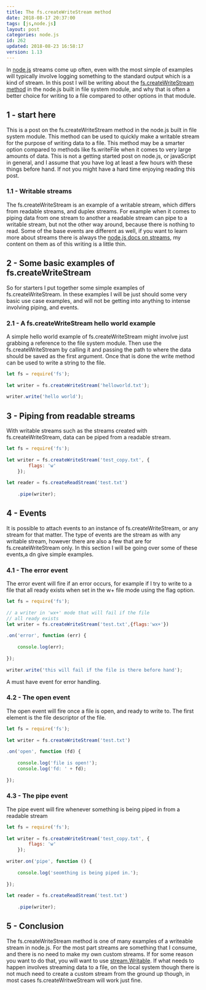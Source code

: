 ```yaml
---
title: The fs.createWriteStream method
date: 2018-08-17 20:37:00
tags: [js,node.js]
layout: post
categories: node.js
id: 262
updated: 2018-08-23 16:58:17
version: 1.13
---
```


In [node.js](https://nodejs.org/en/) streams come up often, even with the most simple of examples will typically involve logging something to the standard output which is a kind of stream. In this post I will be writing about the [fs.createWriteStream method](https://nodejs.org/docs/latest-v8.x/api/fs.html) in the node.js built in file system module, and why that is often a better choice for writing to a file compared to other options in that module.

<!-- more -->

## 1 - start here

This is a post on the fs.createWriteStream method in the node.js built in file system module. This method can be used to quickly make a writable stream for the purpose of writing data to a file. This method may be a smarter option compared to methods like fs.writeFile when it comes to very large amounts of data. This is not a getting started post on node.js, or javaScript in general, and I assume that you have log at least a few hours with these things before hand. If not you might have a hard time enjoying reading this post.

### 1.1 - Writable streams

The fs.createWriteStream is an example of a writable stream, which differs from readable streams, and duplex streams. For example when it comes to piping data from one stream to another a readable stream can pipe to a writable stream, but not the other way around, because there is nothing to read. Some of the base events are different as well, if you want to learn more about streams there is always the [node.js docs on streams](https://nodejs.org/dist/latest-v8.x/docs/api/stream.html), my content on them as of this writing is a little thin.

## 2 - Some basic examples of fs.createWriteStream

So for starters I put together some simple examples of fs.createWriteStream. In these examples I will be just should some very basic use case examples, and will not be getting into anything to intense involving piping, and events.

### 2.1 - A fs.createWriteStream hello world example

A simple hello world example of fs.createWriteStream might involve just grabbing a reference to the file system module. Then use the fs.createWriteStream by calling it and passing the path to where the data should be saved as the first argument. Once that is done the write method can be used to write a string to the file.

```js
let fs = require('fs');
 
let writer = fs.createWriteStream('helloworld.txt');
 
writer.write('hello world');
```

## 3 - Piping from readable streams

With writable streams such as the streams created with fs.createWriteStream, data can be piped from a readable stream.

```js
let fs = require('fs');
 
let writer = fs.createWriteStream('test_copy.txt', {
        flags: 'w'
    });
 
let reader = fs.createReadStream('test.txt')
 
    .pipe(writer);
```

## 4 - Events

It is possible to attach events to an instance of fs.createWriteStream, or any stream for that matter. The type of events are the stream as with any writable stream, however there are also a few that are for fs.createWriteStream only. In this section I will be going over some of these events,a dn give simple examples.

### 4.1 - The error event

The error event will fire if an error occurs, for example if I try to write to a file that all ready exists when set in the w+ file mode using the flag option.

```js
let fs = require('fs');
 
// a writer in 'wx+' mode that will fail if the file
// all ready exists
let writer = fs.createWriteStream('test.txt',{flags:'wx+'})
 
.on('error', function (err) {
 
    console.log(err);
 
});
 
writer.write('this will fail if the file is there before hand');
```

A must have event for error handling.

### 4.2 - The open event

The open event will fire once a file is open, and ready to write to. The first element is the file descriptor of the file.

```js
let fs = require('fs');
 
let writer = fs.createWriteStream('test.txt')
 
.on('open', function (fd) {
 
    console.log('file is open!');
    console.log('fd: ' + fd);
 
});
```

### 4.3 - The pipe event

The pipe event will fire whenever something is being piped in from a readable stream

```js
let fs = require('fs');
 
let writer = fs.createWriteStream('test_copy.txt', {
        flags: 'w'
    });
 
writer.on('pipe', function () {
 
    console.log('seomthing is being piped in.');
 
});
 
let reader = fs.createReadStream('test.txt')
 
    .pipe(writer);
```

## 5 - Conclusion

The fs.createWriteStream method is one of many examples of a writeable stream in node.js. For the most part streams are something that I consume, and there is no need to make my own custom streams. If for some reason you want to do that, you will want to use [stream.Writable](https://nodejs.org/docs/latest-v8.x/api/stream.html#stream_class_stream_writable). If what needs to happen involves streaming data to a file, on the local system though there is not much need to create a custom stream from the ground up though, in most cases fs.createWritweStream will work just fine.